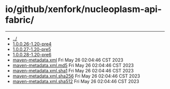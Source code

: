 # io/github/xenfork/nucleoplasm-api-fabric/

---
- [../](../index.md)
- [1.0.0.26-1.20-pre4](1.0.0.26-1.20-pre4/index.md)
- [1.0.0.27-1.20-pre5](1.0.0.27-1.20-pre5/index.md)
- [1.0.0.28-1.20-pre6](1.0.0.28-1.20-pre6/index.md)
- [maven-metadata.xml](maven-metadata.xml) Fri May 26 02:04:46 CST 2023
- [maven-metadata.xml.md5](maven-metadata.xml.md5) Fri May 26 02:04:46 CST 2023
- [maven-metadata.xml.sha1](maven-metadata.xml.sha1) Fri May 26 02:04:46 CST 2023
- [maven-metadata.xml.sha256](maven-metadata.xml.sha256) Fri May 26 02:04:46 CST 2023
- [maven-metadata.xml.sha512](maven-metadata.xml.sha512) Fri May 26 02:04:46 CST 2023
